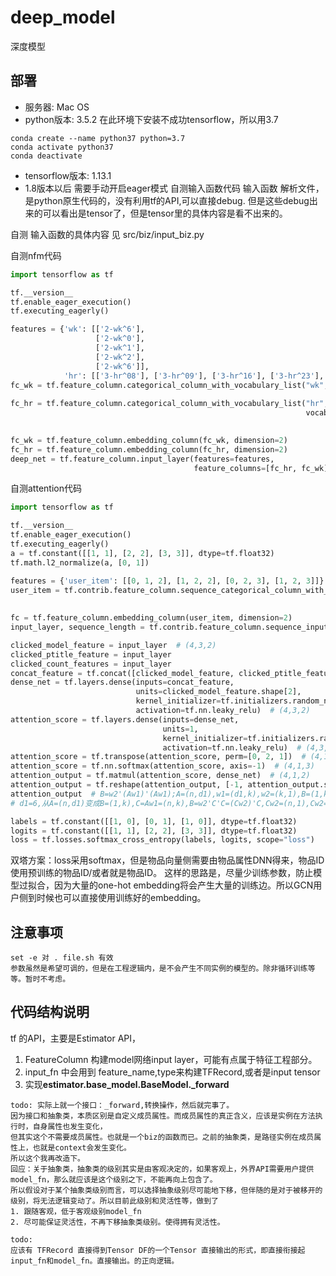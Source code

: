 # deep_model

深度模型

## 部署

- 服务器: Mac OS
- python版本: 3.5.2 在此环境下安装不成功tensorflow，所以用3.7

```
conda create --name python37 python=3.7
conda activate python37
conda deactivate
```

- tensorflow版本: 1.13.1
- 1.8版本以后 需要手动开启eager模式
  自测输入函数代码
  输入函数 解析文件，是python原生代码的，没有利用tf的API,可以直接debug.
  但是这些debug出来的可以看出是tensor了，但是tensor里的具体内容是看不出来的。

自测 输入函数的具体内容 见 src/biz/input_biz.py

自测nfm代码

```python
import tensorflow as tf

tf.__version__
tf.enable_eager_execution()
tf.executing_eagerly()

features = {'wk': [['2-wk^6'],
                   ['2-wk^0'],
                   ['2-wk^1'],
                   ['2-wk^2'],
                   ['2-wk^6']],
            'hr': [['3-hr^08'], ['3-hr^09'], ['3-hr^16'], ['3-hr^23'], ['3-hr^09']]}
fc_wk = tf.feature_column.categorical_column_with_vocabulary_list("wk", vocabulary_list=['2-wk^0', '2-wk^1', '2-wk^2',
                                                                                         '2-wk^6'])
fc_hr = tf.feature_column.categorical_column_with_vocabulary_list("hr",
                                                                  vocabulary_list=['3-hr^08', '3-hr^09', '3-hr^16',
                                                                                   '3-hr^23'])

fc_wk = tf.feature_column.embedding_column(fc_wk, dimension=2)
fc_hr = tf.feature_column.embedding_column(fc_hr, dimension=2)
deep_net = tf.feature_column.input_layer(features=features,
                                         feature_columns=[fc_hr, fc_wk])  # 会按照feature_columns=[fc_hr, fc_wk]的顺序拼接tensor


```

自测attention代码

```python
import tensorflow as tf

tf.__version__
tf.enable_eager_execution()
tf.executing_eagerly()
a = tf.constant([[1, 1], [2, 2], [3, 3]], dtype=tf.float32)
tf.math.l2_normalize(a, [0, 1])

features = {'user_item': [[0, 1, 2], [1, 2, 2], [0, 2, 3], [1, 2, 3]]}
user_item = tf.contrib.feature_column.sequence_categorical_column_with_vocabulary_list("user_item",
                                                                                       vocabulary_list=[0, 1, 2, 3],
                                                                                       default_value=0)
fc = tf.feature_column.embedding_column(user_item, dimension=2)
input_layer, sequence_length = tf.contrib.feature_column.sequence_input_layer(features, fc)

clicked_model_feature = input_layer  # (4,3,2)
clicked_ptitle_feature = input_layer
clicked_count_features = input_layer
concat_feature = tf.concat([clicked_model_feature, clicked_ptitle_feature, clicked_count_features], axis=-1)  # (4,3,6)
dense_net = tf.layers.dense(inputs=concat_feature,
                            units=clicked_model_feature.shape[2],
                            kernel_initializer=tf.initializers.random_normal(),
                            activation=tf.nn.leaky_relu)  # (4,3,2)
attention_score = tf.layers.dense(inputs=dense_net,
                                  units=1,
                                  kernel_initializer=tf.initializers.random_normal(),
                                  activation=tf.nn.leaky_relu)  # (4,3,1)
attention_score = tf.transpose(attention_score, perm=[0, 2, 1])  # (4,1,3)
attention_score = tf.nn.softmax(attention_score, axis=-1)  # (4,1,3)
attention_output = tf.matmul(attention_score, dense_net)  # (4,1,2)
attention_output = tf.reshape(attention_output, [-1, attention_output.shape[2]])  # (4,2)
attention_output  # B=w2'(Aw1)'(Aw1);A=(n,d1),w1=(d1,k),w2=(k,1),B=(1,k);k=2,n=3 一种pooling的方式。含义就是将某列作为权重值，进一步放大其影响。
# d1=6,从A=(n,d1)变成B=(1,k),C=Aw1=(n,k),B=w2'C'C=(Cw2)'C,Cw2=(n,1),Cw2=softmax(Cw2)

labels = tf.constant([[1, 0], [0, 1], [1, 0]], dtype=tf.float32)
logits = tf.constant([[1, 1], [2, 2], [3, 3]], dtype=tf.float32)
loss = tf.losses.softmax_cross_entropy(labels, logits, scope="loss")
```

双塔方案：loss采用softmax，但是物品向量侧需要由物品属性DNN得来，物品ID使用预训练的物品ID/或者就是物品ID。
这样的思路是，尽量少训练参数，防止模型过拟合，因为大量的one-hot embedding将会产生大量的训练边。所以GCN用户侧到时候也可以直接使用训练好的embedding。

## 注意事项

```
set -e 对 . file.sh 有效
参数虽然是希望可调的，但是在工程逻辑内，是不会产生不同实例的模型的。除非循环训练等等。暂时不考虑。
```

## 代码结构说明

tf 的API，主要是Estimator API，

1. FeatureColumn 构建model网络input layer，可能有点属于特征工程部分。
2. input_fn 中会用到 feature_name,type来构建TFRecord,或者是input tensor
3. 实现**estimator.base_model.BaseModel._forward**

```
todo: 实际上就一个接口：_forward,转换操作，然后就完事了。
因为接口和抽象类，本质区别是自定义成员属性。而成员属性的真正含义，应该是实例在方法执行时，自身属性也发生变化，
但其实这个不需要成员属性。也就是一个biz的函数而已。之前的抽象类，是路径实例在成员属性上，也就是context会发生变化。
所以这个我再改造下。
回应：关于抽象类，抽象类的级别其实是由客观决定的，如果客观上，外界API需要用户提供model_fn，那么就应该是这个级别之下，不能再向上包含了。
所以假设对于某个抽象类级别而言，可以选择抽象级别尽可能地下移，但伴随的是对于被移开的级别，将无法逻辑变动了。所以目前此级别和灵活性等，做到了
1. 跟随客观，低于客观级别model_fn
2. 尽可能保证灵活性，不再下移抽象类级别。使得拥有灵活性。

todo:
应该有 TFRecord 直接得到Tensor DF的一个Tensor 直接输出的形式，即直接衔接起input_fn和model_fn。直接输出。的正向逻辑。
```